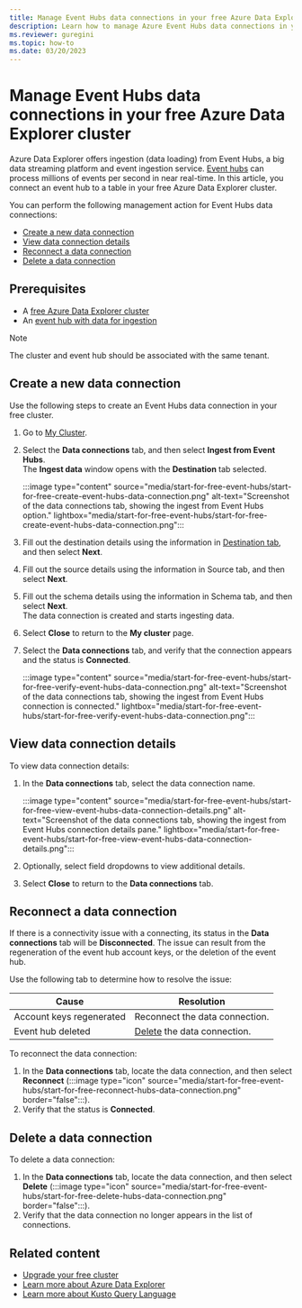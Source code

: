 ```yaml
---
title: Manage Event Hubs data connections in your free Azure Data Explorer cluster.
description: Learn how to manage Azure Event Hubs data connections in your free cluster.
ms.reviewer: guregini
ms.topic: how-to
ms.date: 03/20/2023
---
```


# Manage Event Hubs data connections in your free Azure Data Explorer cluster

Azure Data Explorer offers ingestion (data loading) from Event Hubs, a big data streaming platform and event ingestion service. [Event hubs](/azure/event-hubs/event-hubs-about) can process millions of events per second in near real-time. In this article, you connect an event hub to a table in your free Azure Data Explorer cluster.

You can perform the following management action for Event Hubs data connections:

- [Create a new data connection](#create-a-new-data-connection)
- [View data connection details](#view-data-connection-details)
- [Reconnect a data connection](#reconnect-a-data-connection)
- [Delete a data connection](#delete-a-data-connection)

## Prerequisites

- A [free Azure Data Explorer cluster](start-for-free-web-ui.md)
- An [event hub with data for ingestion](/azure/event-hubs/event-hubs-about)

> [!NOTE]
> The cluster and event hub should be associated with the same tenant.

## Create a new data connection

Use the following steps to create an Event Hubs data connection in your free cluster.

1. Go to [My Cluster](https://aka.ms/kustofree).

1. Select the **Data connections** tab, and then select **Ingest from Event Hubs**.  
    The **Ingest data** window opens with the **Destination** tab selected.

    :::image type="content" source="media/start-for-free-event-hubs/start-for-free-create-event-hubs-data-connection.png" alt-text="Screenshot of the data connections tab, showing the ingest from Event Hubs option." lightbox="media/start-for-free-event-hubs/start-for-free-create-event-hubs-data-connection.png":::

1. Fill out the destination details using the information in [Destination tab](create-event-hubs-connection.md?tabs=portalEH#create-an-event-hub-data-connection), and then select **Next**.
1. Fill out the source details using the information in Source tab, and then select **Next**.
1. Fill out the schema details using the information in Schema tab, and then select **Next**.  
    The data connection is created and starts ingesting data.
1. Select **Close** to return to the **My cluster** page.
1. Select the **Data connections** tab, and verify that the connection appears and the status is **Connected**.

    :::image type="content" source="media/start-for-free-event-hubs/start-for-free-verify-event-hubs-data-connection.png" alt-text="Screenshot of the data connections tab, showing the ingest from Event Hubs connection is connected." lightbox="media/start-for-free-event-hubs/start-for-free-verify-event-hubs-data-connection.png":::

## View data connection details

To view data connection details:

1. In the **Data connections** tab, select the data connection name.

    :::image type="content" source="media/start-for-free-event-hubs/start-for-free-view-event-hubs-data-connection-details.png" alt-text="Screenshot of the data connections tab, showing the ingest from Event Hubs connection details pane." lightbox="media/start-for-free-event-hubs/start-for-free-view-event-hubs-data-connection-details.png":::

1. Optionally, select field dropdowns to view additional details.
1. Select **Close** to return to the **Data connections** tab.

## Reconnect a data connection

If there is a connectivity issue with a connecting, its status in the **Data connections** tab will be **Disconnected**. The issue can result from the regeneration of the event hub account keys, or the deletion of the event hub.

Use the following tab to determine how to resolve the issue:

| Cause | Resolution |
| --- | --- |
| Account keys regenerated | Reconnect the data connection. |
| Event hub deleted | [Delete](#delete-a-data-connection) the data connection. |

To reconnect the data connection:

1. In the **Data connections** tab, locate the data connection, and then select **Reconnect** (:::image type="icon" source="media/start-for-free-event-hubs/start-for-free-reconnect-hubs-data-connection.png" border="false":::).
1. Verify that the status is **Connected**.

## Delete a data connection

To delete a data connection:

1. In the **Data connections** tab, locate the data connection, and then select **Delete** (:::image type="icon" source="media/start-for-free-event-hubs/start-for-free-delete-hubs-data-connection.png" border="false":::).
1. Verify that the data connection no longer appears in the list of connections.

## Related content

- [Upgrade your free cluster](start-for-free-upgrade.md)
- [Learn more about Azure Data Explorer](data-explorer-overview.md)
- [Learn more about Kusto Query Language](/kusto/query/index)
